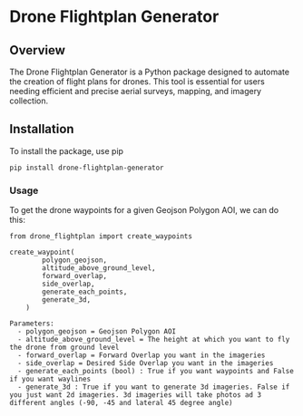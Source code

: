 # Drone Flightplan Generator

## Overview
The Drone Flightplan Generator is a Python package designed to automate the creation of flight plans for drones. This tool is essential for users needing efficient and precise aerial surveys, mapping, and imagery collection.

## Installation
To install the package, use pip

```pip install drone-flightplan-generator```

### Usage
To get the drone waypoints for a given Geojson Polygon AOI, we can do this:
```
from drone_flightplan import create_waypoints

create_waypoint(
        polygon_geojson,
        altitude_above_ground_level,
        forward_overlap,
        side_overlap,
        generate_each_points,
        generate_3d,
    )

Parameters:
  - polygon_geojson = Geojson Polygon AOI
  - altitude_above_ground_level = The height at which you want to fly the drone from ground level
  - forward_overlap = Forward Overlap you want in the imageries
  - side_overlap = Desired Side Overlap you want in the imageries
  - generate_each_points (bool) : True if you want waypoints and False if you want waylines
  - generate_3d : True if you want to generate 3d imageries. False if you just want 2d imageries. 3d imageries will take photos ad 3 different angles (-90, -45 and lateral 45 degree angle)

```
